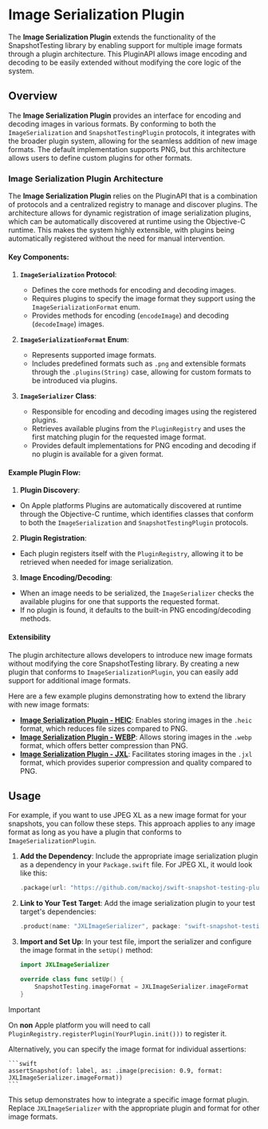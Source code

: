 # Image Serialization Plugin

The **Image Serialization Plugin** extends the functionality of the SnapshotTesting library by enabling support for multiple image formats through a plugin architecture. This PluginAPI allows image encoding and decoding to be easily extended without modifying the core logic of the system.

## Overview

The **Image Serialization Plugin** provides an interface for encoding and decoding images in various formats. By conforming to both the `ImageSerialization` and `SnapshotTestingPlugin` protocols, it integrates with the broader plugin system, allowing for the seamless addition of new image formats. The default implementation supports PNG, but this architecture allows users to define custom plugins for other formats.

### Image Serialization Plugin Architecture

The **Image Serialization Plugin** relies on the PluginAPI that is a combination of protocols and a centralized registry to manage and discover plugins. The architecture allows for dynamic registration of image serialization plugins, which can be automatically discovered at runtime using the Objective-C runtime. This makes the system highly extensible, with plugins being automatically registered without the need for manual intervention.

#### Key Components:

1. **`ImageSerialization` Protocol**:
   - Defines the core methods for encoding and decoding images.
   - Requires plugins to specify the image format they support using the `ImageSerializationFormat` enum.
   - Provides methods for encoding (`encodeImage`) and decoding (`decodeImage`) images.

2. **`ImageSerializationFormat` Enum**:
   - Represents supported image formats.
   - Includes predefined formats such as `.png` and extensible formats through the `.plugins(String)` case, allowing for custom formats to be introduced via plugins.

3. **`ImageSerializer` Class**:
   - Responsible for encoding and decoding images using the registered plugins.
   - Retrieves available plugins from the `PluginRegistry` and uses the first matching plugin for the requested image format.
   - Provides default implementations for PNG encoding and decoding if no plugin is available for a given format.

#### Example Plugin Flow:

1. **Plugin Discovery**:
- On Apple platforms Plugins are automatically discovered at runtime through the Objective-C runtime, which identifies classes that conform to both the `ImageSerialization` and `SnapshotTestingPlugin` protocols.

2. **Plugin Registration**:
- Each plugin registers itself with the `PluginRegistry`, allowing it to be retrieved when needed for image serialization.

3. **Image Encoding/Decoding**:
- When an image needs to be serialized, the `ImageSerializer` checks the available plugins for one that supports the requested format.
- If no plugin is found, it defaults to the built-in PNG encoding/decoding methods.

#### Extensibility

The plugin architecture allows developers to introduce new image formats without modifying the core SnapshotTesting library. By creating a new plugin that conforms to `ImageSerializationPlugin`, you can easily add support for additional image formats.

Here are a few example plugins demonstrating how to extend the library with new image formats:

- **[Image Serialization Plugin - HEIC](https://github.com/mackoj/swift-snapshot-testing-plugin-heic)**: Enables storing images in the `.heic` format, which reduces file sizes compared to PNG.
- **[Image Serialization Plugin - WEBP](https://github.com/mackoj/swift-snapshot-testing-plugin-webp)**: Allows storing images in the `.webp` format, which offers better compression than PNG.
- **[Image Serialization Plugin - JXL](https://github.com/mackoj/swift-snapshot-testing-plugin-jxl)**: Facilitates storing images in the `.jxl` format, which provides superior compression and quality compared to PNG.

## Usage

For example, if you want to use JPEG XL as a new image format for your snapshots, you can follow these steps. This approach applies to any image format as long as you have a plugin that conforms to `ImageSerializationPlugin`.

1. **Add the Dependency**: Include the appropriate image serialization plugin as a dependency in your `Package.swift` file. For JPEG XL, it would look like this:

    ```swift
    .package(url: "https://github.com/mackoj/swift-snapshot-testing-plugin-jxl.git", revision: "0.0.1"),
    ```

2. **Link to Your Test Target**: Add the image serialization plugin to your test target's dependencies:

    ```swift
    .product(name: "JXLImageSerializer", package: "swift-snapshot-testing-plugin-jxl"),
    ```

3. **Import and Set Up**: In your test file, import the serializer and configure the image format in the `setUp()` method:

    ```swift
    import JXLImageSerializer

    override class func setUp() {
        SnapshotTesting.imageFormat = JXLImageSerializer.imageFormat
    }
    ```

> [!IMPORTANT]  
> On **non** Apple platform you will need to call `PluginRegistry.registerPlugin(YourPlugin.init()))` to register it.

   Alternatively, you can specify the image format for individual assertions:

    ```swift
    assertSnapshot(of: label, as: .image(precision: 0.9, format: JXLImageSerializer.imageFormat))
    ```

This setup demonstrates how to integrate a specific image format plugin. Replace `JXLImageSerializer` with the appropriate plugin and format for other image formats.

